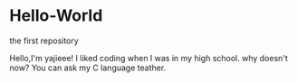 # Hello-World
the first repository

Hello,I'm yajieee!
I liked coding when I was in my high school.
why doesn't now?
You can ask my C language teather.
